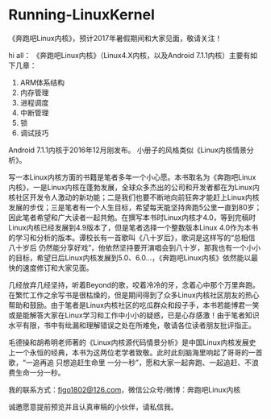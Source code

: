 # Running-LinuxKernel
《奔跑吧Linux内核》，预计2017年暑假期间和大家见面，敬请关注！


hi all：
《奔跑吧Linux内核》（Linux4.X内核，以及Android 7.1.1内核）主要有如下几章：

1. ARM体系结构
2. 内存管理 
3. 进程调度 
4. 中断管理
5. 锁 
6. 调试技巧 

Android 7.1.1内核于2016年12月刚发布。
小册子的风格类似《Linux内核情景分析》。

写一本Linux内核方面的书籍是笔者多年一个小心愿。本书取名为《奔跑吧Linux内核》，一是Linux内核在蓬勃发展，全球众多杰出的公司和开发者都在为Linux内核社区开发令人激动的新功能；二是我们也要不断地向前狂奔才能赶上Linux内核发展的步伐；三是笔者有一个人生目标，希望每天能坚持奔跑5公里一直到80岁；因此笔者希望和广大读者一起共勉。在撰写本书时Linux内核才4.0，等到完稿时Linux内核已经发展到4.9版本了，但是笔者选择一个整数版本Linux 4.0作为本书的学习和分析的版本。谭校长有一首歌叫《八十岁后》，歌词是这样写的“总相信 八十岁后 仍然能分享好戏”，他依然坚持要开演唱会到八十岁，那我也有一个小小的目标，希望日后Linux内核发展到5.0、6.0…，《奔跑吧Linux内核》依然能以最快的速度修订和大家见面。

几经放弃几经坚持，听着Beyond的歌，咬着冷冷的牙，念着心中那个万里奔跑。在繁忙工作之余写书是很枯燥的，但是期间得到了众多Linux内核社区朋友的热心帮助和鼓励。由于笔者是Linux内核社区的吃瓜群众和段子手，本书若能博君一笑或是能解答大家在Linux学习和工作中小小的疑惑，已是心存感激！由于笔者知识水平有限，书中有纰漏和理解错误之处在所难免，敬请各位读者朋友批评指正。

毛德操和胡希明老师著的《Linux内核源代码情景分析》是中国Linux内核发展史上一个永恒的经典，本书为这两位老学者致敬。此时此刻脑海里响起了哥哥的一首歌，“一追再追 只想追赶生命里 一分一秒”，愿和大家一起奔跑、一起追赶、不浪费生命一分一秒。


我的联系方式：figo1802@126.com，微信公众号/微博：奔跑吧Linux内核


诚邀愿意提前预览并且认真审稿的小伙伴，请私信我。
